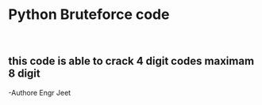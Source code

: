 <h1>Python Bruteforce code</h1>
<br>
<h2>this code is able to crack 4 digit codes maximam 8 digit</h2>
-Authore Engr Jeet
